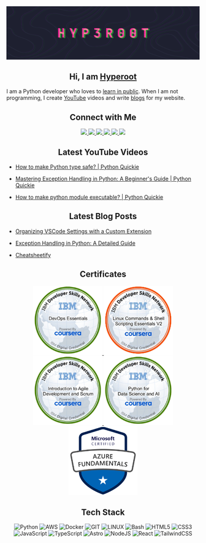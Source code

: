 
<!-- Banner -->
<img src="./assets/animated_banner.gif" style="width: 100vw"/>

<div align="center">

## Hi, I am <a href="https://hyperoot.dev/" target="_blank">Hyperoot</a>
</div>

I am a Python developer who loves to [learn in public](https://mindmaze.hyperoot.dev/). When I am not programming, I create [YouTube](https://www.youtube.com/@hyp3r00t) videos and write [blogs](https://hyperoot.dev/) for my website.

<div align="center">

## Connect with Me

<a href="https://github.com/HYP3R00T" target="_blank">
<img src="https://img.shields.io/badge/github-24273a?style=for-the-badge&logo=github&logoColor=white" style="height: 32px"/>
</a>
<a href="https://www.linkedin.com/in/rajesh-kumar-das/" target="_blank">
<img src="https://img.shields.io/badge/LinkedIn-24273a?style=for-the-badge&logo=linkedin&logoColor=white" style="height: 32px"/>
</a>
<a href="https://mastodon.social/@hyp3r00t" target="_blank">
<img src="https://img.shields.io/badge/mastodon-24273a?style=for-the-badge&logo=mastodon&logoColor=white" style="height: 32px"/>
</a>
<a href="https://www.youtube.com/@hyp3r00t" target="_blank">
<img src="https://img.shields.io/badge/youtube-24273a?style=for-the-badge&logo=youtube&logoColor=white" style="height: 32px"/>
</a>
<a href="https://discord.gg/tWZRBhaPhd" target="_blank">
<img src="https://img.shields.io/badge/discord-24273a?style=for-the-badge&logo=discord&logoColor=white" style="height: 32px"/>
</a>
<a href="https://hashnode.com/@hyperoot" target="_blank">
<img src="https://img.shields.io/badge/hashnode-24273a?style=for-the-badge&logo=hashnode&logoColor=white" style="height: 32px"/>
</a>
</div>

<div align="center">

## Latest YouTube Videos
</div>

- <a href="https://www.youtube.com/watch?v=0GykkEEOxkA" target="_blank">How to make Python type safe? | Python Quickie
</a>

- <a href="https://www.youtube.com/watch?v=zYW3f9kMwbA" target="_blank">Mastering Exception Handling in Python: A Beginner&#39;s Guide | Python Quickie
</a>

- <a href="https://www.youtube.com/watch?v=sXtd6Ec_osw" target="_blank">How to make python module executable? | Python Quickie
</a>


<div align="center">

## Latest Blog Posts
</div>

- <a href="https://hyperoot.dev/posts/organizing-vscode-settings/" target="_blank">Organizing VSCode Settings with a Custom Extension
</a>

- <a href="https://hyperoot.dev/posts/exception-handling-in-python-a-detailed-guide/" target="_blank">Exception Handling in Python: A Detailed Guide
</a>

- <a href="https://hyperoot.dev/posts/cheatsheetify/" target="_blank">Cheatsheetify
</a>


<div align="center">

## Certificates

<a href="https://www.credly.com/badges/868906dd-a866-41de-8cac-05f7245eb885/public_url" target="_blank">
<img src="./assets/devops-essentials.2-removebg-preview.png" style="height: 180px"/>
</a>
<a href="https://www.credly.com/badges/868906dd-a866-41de-8cac-05f7245eb885/public_url" target="_blank">
<img src="./assets/Linux-command-and-shell-scripting.png" style="height: 180px"/>
</a>
<a href="https://www.credly.com/badges/3bc12e55-8398-4d79-ab64-b569e7eb0858/public_url" target="_blank">
<img src="./assets/introduction-to-agile-development-and-scrum-removebg-preview.png" style="height: 180px"/>
</a>
<a href="https://www.credly.com/badges/678e8685-1559-4a48-a69a-4c3febb53fbd/public_url" target="_blank">
<img src="./assets/python-for-data-science-and-ai-removebg-preview.png" style="height: 180px"/>
</a>
<a href="https://www.credly.com/badges/be903c6e-bc08-4117-bb7e-942e5364e32b/public_url">
<img src="./assets/microsoft-certified-azure-fundamentals.png" style="height: 180px"/>
</a>
</div>

<div align="center">

## Tech Stack


![Python](https://img.shields.io/badge/python-3776AB.svg?style=for-the-badge&logo=css3&logoColor=white) 
![AWS](https://img.shields.io/badge/AWS-FF9900.svg?style=for-the-badge&logo=amazonwebservices&logoColor=white) 
![Docker](https://img.shields.io/badge/docker-0db7ed.svg?style=for-the-badge&logo=docker&logoColor=white) 
![GIT](https://img.shields.io/badge/Git-fc6d26?style=for-the-badge&logo=git&logoColor=white) 
![LINUX](https://img.shields.io/badge/Linux-FCC624?style=for-the-badge&logo=linux&logoColor=black) 
![Bash](https://img.shields.io/badge/Bash-4EAA25?style=for-the-badge&logo=gnubash&logoColor=black) 
![HTML5](https://img.shields.io/badge/html5-E34F26.svg?style=for-the-badge&logo=html5&logoColor=white) 
![CSS3](https://img.shields.io/badge/css3-1572B6.svg?style=for-the-badge&logo=css3&logoColor=white) 
![JavaScript](https://img.shields.io/badge/javascript-323330.svg?style=for-the-badge&logo=javascript&logoColor=F7DF1E) 
![TypeScript](https://img.shields.io/badge/typescript-007ACC.svg?style=for-the-badge&logo=typescript&logoColor=white) 
![Astro](https://img.shields.io/badge/astro-BC52EE.svg?style=for-the-badge&logo=astro&logoColor=white) 
![NodeJS](https://img.shields.io/badge/node.js-6DA55F?style=for-the-badge&logo=node.js&logoColor=white) 
![React](https://img.shields.io/badge/react-20232a.svg?style=for-the-badge&logo=react&logoColor=61DAFB) 
![TailwindCSS](https://img.shields.io/badge/tailwindcss-38B2AC.svg?style=for-the-badge&logo=tailwind-css&logoColor=white) 